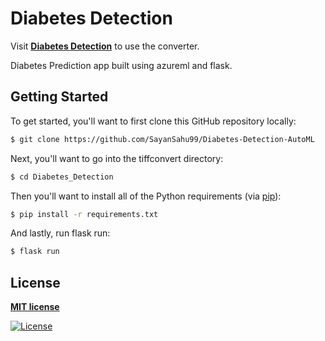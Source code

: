 # Diabetes Detection

Visit **[Diabetes Detection](https://diabetes-detection.azurewebsites.net/)** to use the converter.

Diabetes Prediction app built using azureml and flask.

## Getting Started

To get started, you'll want to first clone this GitHub repository locally:

```bash
$ git clone https://github.com/SayanSahu99/Diabetes-Detection-AutoML
```

Next, you'll want to go into the tiffconvert directory:

```bash
$ cd Diabetes_Detection
```

Then you'll want to install all of the Python requirements (via
[pip](http://pip.readthedocs.org/en/latest/)):

```bash
$ pip install -r requirements.txt
```

And lastly, run flask run:

```bash
$ flask run
```

## License

**[MIT license](http://opensource.org/licenses/mit-license.php)**

[![License](http://img.shields.io/:license-mit-blue.svg?style=flat-square)](http://badges.mit-license.org)